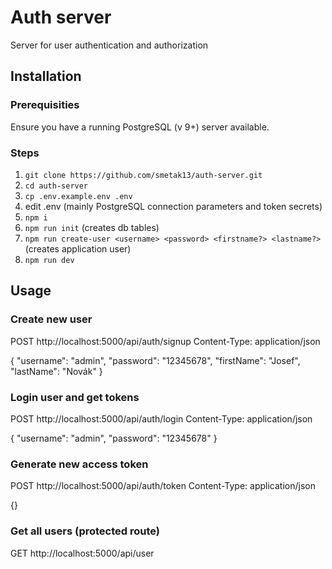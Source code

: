 # Auth server

Server for user authentication and authorization

## Installation

### Prerequisities

Ensure you have a running PostgreSQL (v 9+) server available.

### Steps

1. `git clone https://github.com/smetak13/auth-server.git`
2. `cd auth-server`
3. `cp .env.example.env .env`
4.  edit .env (mainly PostgreSQL connection parameters and token secrets)
5. `npm i`
6. `npm run init` (creates db tables)
7. `npm run create-user <username> <password> <firstname?> <lastname?>` (creates application user)
8. `npm run dev`


## Usage

### Create new user

POST http://localhost:5000/api/auth/signup
Content-Type: application/json

{
  "username": "admin",
  "password": "12345678",
  "firstName": "Josef",
  "lastName": "Novák"
}

### Login user and get tokens

POST http://localhost:5000/api/auth/login
Content-Type: application/json

{
  "username": "admin",
  "password": "12345678"
}

### Generate new access token

POST http://localhost:5000/api/auth/token
Content-Type: application/json

{}

### Get all users (protected route)

GET http://localhost:5000/api/user
